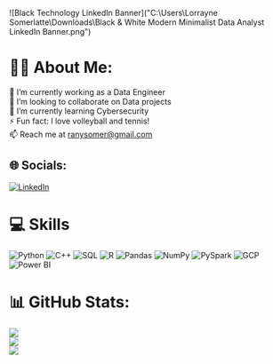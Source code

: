 
![Black Technology LinkedIn Banner]("C:\Users\Lorrayne Somerlatte\Downloads\Black & White Modern Minimalist Data Analyst LinkedIn Banner.png")


#  🙋‍♀️ About Me:
🔭 I’m currently working as a Data Engineer<br>👯 I’m looking to collaborate on Data projects<br>🌱 I’m currently learning Cybersecurity<br>⚡ Fun fact: I love volleyball and tennis!<br>📫 Reach me at ranysomer@gmail.com


## 🌐 Socials:
[![LinkedIn](https://img.shields.io/badge/LinkedIn-%230077B5.svg?logo=linkedin&logoColor=white)](https://www.linkedin.com/in/somerlatte/) 

# 💻 Skills  
![Python](https://img.shields.io/badge/python-3670A0?style=flat&logo=python&logoColor=ffdd54) ![C++](https://img.shields.io/badge/c++-%2300599C.svg?style=flat&logo=c%2B%2B&logoColor=white) ![SQL](https://img.shields.io/badge/sql-%2307405e.svg?style=flat&logo=sql&logoColor=white) ![R](https://img.shields.io/badge/r-%23276DC3.svg?style=flat&logo=r&logoColor=white) ![Pandas](https://img.shields.io/badge/pandas-%23150458.svg?style=flat&logo=pandas&logoColor=white) ![NumPy](https://img.shields.io/badge/numpy-%23013243.svg?style=flat&logo=numpy&logoColor=white) ![PySpark](https://img.shields.io/badge/pyspark-%23E25A1C.svg?style=flat&logo=apache-spark&logoColor=white) ![GCP](https://img.shields.io/badge/gcp-%234285F4.svg?style=flat&logo=google-cloud&logoColor=white) ![Power BI](https://img.shields.io/badge/PowerBI-F2C811?style=flat&logo=powerbi&logoColor=black)  

# 📊 GitHub Stats:
![](https://github-readme-stats.vercel.app/api?username=somerlatte&theme=dark&hide_border=false&include_all_commits=false&count_private=false)<br/>
![](https://github-readme-streak-stats.herokuapp.com/?user=somerlatte&theme=dark&hide_border=false)<br/>
![](https://github-readme-stats.vercel.app/api/top-langs/?username=somerlatte&theme=dark&hide_border=false&include_all_commits=false&count_private=false&layout=compact)
